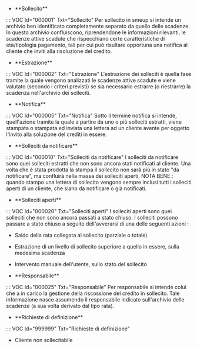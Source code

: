 - \*\*Sollecito\*\*

 :  : VOC Id="000001" Txt="Sollecito"
Per sollecito in smeup si intende un archivio ben identificato completamente separato da quello delle scadenze. In questo archivio confluiscono, riprendendone le informazioni rilevanti, le scadenze attive scadute che rispecchiano certe caratteristiche di età/tipologia pagamento, tali per cui può risultare opportuna una notifica al cliente che inviti alla risoluzione del credito.

- \*\*Estrazione\*\*

 :  : VOC Id="000002" Txt="Estrazione"
L'estrazione dei solleciti è quella fase tramite la quale vengono analizzati le scadenze attive scadute e viene valutato (secondo i criteri previsti) se sia necessario estrarre (o riestrarre) la scadenza nell'archivio dei solleciti.

- \*\*Notifica\*\*

 :  : VOC Id="000005" Txt="Notifica"
Sotto il termine notifica si intende, quell'azione tramite la quale a partire da uno o più solleciti estratti, viene stampata o stampata ed inviata una lettera ad un cliente avente per oggetto l'invito alla soluzione del crediti in essere.

- \*\*Solleciti da notificare\*\*

 :  : VOC Id="000010" Txt="Solleciti da notificare"
I solleciti da notificare sono quei solleciti estratti che non sono ancora stati notificati al cliente. Una volta che è stata prodotta la stampa il sollecito non sarà più in stato "da notificare", ma confluirà nella massa dei solleciti aperti. NOTA BENE :  quando stampo una lettera di sollecito vengono sempre inclusi tutti i solleciti aperti di un cliente, che siano da notificare o già notificati.

- \*\*Solleciti aperti\*\*

 :  : VOC Id="000020" Txt="Solleciti aperti"
I solleciti aperti sono quei solleciti che non sono ancora passati a stato chiuso. I solleciti possono passare a stato chiuso a seguito dell'avverarsi di una delle seguenti azioni : 
- Saldo della rata collegata al sollecito (parziale o totale)
- Estrazione di un livello di sollecito superiore a quello in essere, sulla medesima scadenza
- Intervento manuale dell'utente, sullo stato del sollecito

- \*\*Responsabile\*\*

 :  : VOC Id="000025" Txt="Responsabile"
Per responsabile si intende colui che a in carico la gestione della riscossione del credito in sollecito. Tale informazione nasce assumendo il responsabile indicato sull'archivio delle scadenze (a sua volta derivato dal tipo rata).

- \*\*Richieste di definizione\*\*

 :  : VOC Id="999999" Txt="Richieste di definizione"
- Cliente non sollecitabile
